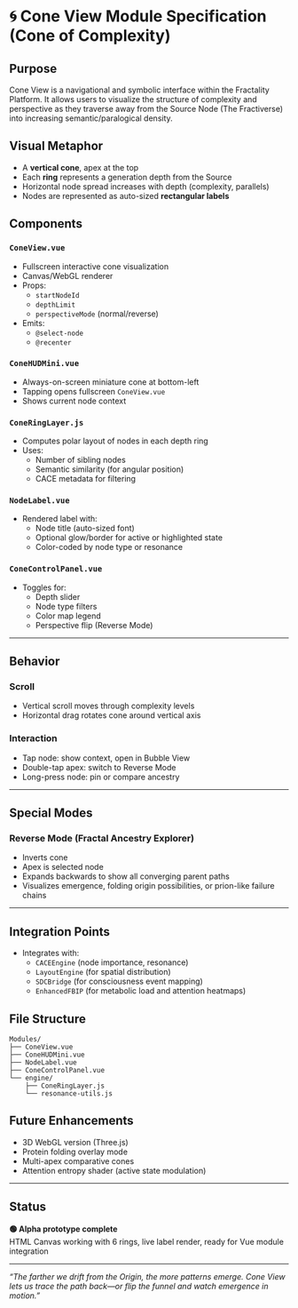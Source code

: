 
# 🌀 Cone View Module Specification (Cone of Complexity)

## Purpose
Cone View is a navigational and symbolic interface within the Fractality Platform. It allows users to visualize the structure of complexity and perspective as they traverse away from the Source Node (The Fractiverse) into increasing semantic/paralogical density.

## Visual Metaphor
- A **vertical cone**, apex at the top
- Each **ring** represents a generation depth from the Source
- Horizontal node spread increases with depth (complexity, parallels)
- Nodes are represented as auto-sized **rectangular labels**

## Components

### `ConeView.vue`
- Fullscreen interactive cone visualization
- Canvas/WebGL renderer
- Props:
  - `startNodeId`
  - `depthLimit`
  - `perspectiveMode` (normal/reverse)
- Emits:
  - `@select-node`
  - `@recenter`

### `ConeHUDMini.vue`
- Always-on-screen miniature cone at bottom-left
- Tapping opens fullscreen `ConeView.vue`
- Shows current node context

### `ConeRingLayer.js`
- Computes polar layout of nodes in each depth ring
- Uses:
  - Number of sibling nodes
  - Semantic similarity (for angular position)
  - CACE metadata for filtering

### `NodeLabel.vue`
- Rendered label with:
  - Node title (auto-sized font)
  - Optional glow/border for active or highlighted state
  - Color-coded by node type or resonance

### `ConeControlPanel.vue`
- Toggles for:
  - Depth slider
  - Node type filters
  - Color map legend
  - Perspective flip (Reverse Mode)

---

## Behavior

### Scroll
- Vertical scroll moves through complexity levels
- Horizontal drag rotates cone around vertical axis

### Interaction
- Tap node: show context, open in Bubble View
- Double-tap apex: switch to Reverse Mode
- Long-press node: pin or compare ancestry

---

## Special Modes

### Reverse Mode (Fractal Ancestry Explorer)
- Inverts cone
- Apex is selected node
- Expands backwards to show all converging parent paths
- Visualizes emergence, folding origin possibilities, or prion-like failure chains

---

## Integration Points
- Integrates with:
  - `CACEEngine` (node importance, resonance)
  - `LayoutEngine` (for spatial distribution)
  - `SDCBridge` (for consciousness event mapping)
  - `EnhancedFBIP` (for metabolic load and attention heatmaps)

## File Structure

```
Modules/
├── ConeView.vue
├── ConeHUDMini.vue
├── NodeLabel.vue
├── ConeControlPanel.vue
└── engine/
    ├── ConeRingLayer.js
    └── resonance-utils.js
```

## Future Enhancements
- 3D WebGL version (Three.js)
- Protein folding overlay mode
- Multi-apex comparative cones
- Attention entropy shader (active state modulation)

---

## Status
**🟢 Alpha prototype complete**  
HTML Canvas working with 6 rings, live label render, ready for Vue module integration

---

*“The farther we drift from the Origin, the more patterns emerge. Cone View lets us trace the path back—or flip the funnel and watch emergence in motion.”*
